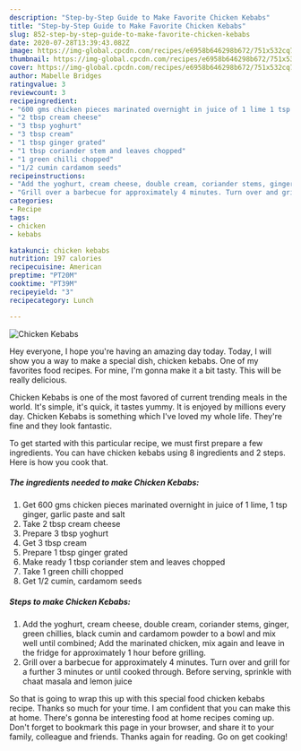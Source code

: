 ```yaml
---
description: "Step-by-Step Guide to Make Favorite Chicken Kebabs"
title: "Step-by-Step Guide to Make Favorite Chicken Kebabs"
slug: 852-step-by-step-guide-to-make-favorite-chicken-kebabs
date: 2020-07-28T13:39:43.082Z
image: https://img-global.cpcdn.com/recipes/e6958b646298b672/751x532cq70/chicken-kebabs-recipe-main-photo.jpg
thumbnail: https://img-global.cpcdn.com/recipes/e6958b646298b672/751x532cq70/chicken-kebabs-recipe-main-photo.jpg
cover: https://img-global.cpcdn.com/recipes/e6958b646298b672/751x532cq70/chicken-kebabs-recipe-main-photo.jpg
author: Mabelle Bridges
ratingvalue: 3
reviewcount: 3
recipeingredient:
- "600 gms chicken pieces marinated overnight in juice of 1 lime 1 tsp ginger garlic paste and salt"
- "2 tbsp cream cheese"
- "3 tbsp yoghurt"
- "3 tbsp cream"
- "1 tbsp ginger grated"
- "1 tbsp coriander stem and leaves chopped"
- "1 green chilli chopped"
- "1/2 cumin cardamom seeds"
recipeinstructions:
- "Add the yoghurt, cream cheese, double cream, coriander stems, ginger, green chillies, black cumin and cardamom powder to a bowl and mix well until combined; Add the marinated chicken, mix again and leave in the fridge for approximately 1 hour before grilling."
- "Grill over a barbecue for approximately 4 minutes. Turn over and grill for a further 3 minutes or until cooked through. Before serving, sprinkle with chaat masala and lemon juice"
categories:
- Recipe
tags:
- chicken
- kebabs

katakunci: chicken kebabs 
nutrition: 197 calories
recipecuisine: American
preptime: "PT20M"
cooktime: "PT39M"
recipeyield: "3"
recipecategory: Lunch

---
```



![Chicken Kebabs](https://img-global.cpcdn.com/recipes/e6958b646298b672/751x532cq70/chicken-kebabs-recipe-main-photo.jpg)

Hey everyone, I hope you're having an amazing day today. Today, I will show you a way to make a special dish, chicken kebabs. One of my favorites food recipes. For mine, I'm gonna make it a bit tasty. This will be really delicious.

Chicken Kebabs is one of the most favored of current trending meals in the world. It's simple, it's quick, it tastes yummy. It is enjoyed by millions every day. Chicken Kebabs is something which I've loved my whole life. They're fine and they look fantastic.




To get started with this particular recipe, we must first prepare a few ingredients. You can have chicken kebabs using 8 ingredients and 2 steps. Here is how you cook that.

<!--inarticleads1-->

##### The ingredients needed to make Chicken Kebabs:

1. Get 600 gms chicken pieces marinated overnight in juice of 1 lime, 1 tsp ginger, garlic paste and salt
1. Take 2 tbsp cream cheese
1. Prepare 3 tbsp yoghurt
1. Get 3 tbsp cream
1. Prepare 1 tbsp ginger grated
1. Make ready 1 tbsp coriander stem and leaves chopped
1. Take 1 green chilli chopped
1. Get 1/2 cumin, cardamom seeds




<!--inarticleads2-->

##### Steps to make Chicken Kebabs:

1. Add the yoghurt, cream cheese, double cream, coriander stems, ginger, green chillies, black cumin and cardamom powder to a bowl and mix well until combined; Add the marinated chicken, mix again and leave in the fridge for approximately 1 hour before grilling.
1. Grill over a barbecue for approximately 4 minutes. Turn over and grill for a further 3 minutes or until cooked through. Before serving, sprinkle with chaat masala and lemon juice




So that is going to wrap this up with this special food chicken kebabs recipe. Thanks so much for your time. I am confident that you can make this at home. There's gonna be interesting food at home recipes coming up. Don't forget to bookmark this page in your browser, and share it to your family, colleague and friends. Thanks again for reading. Go on get cooking!
